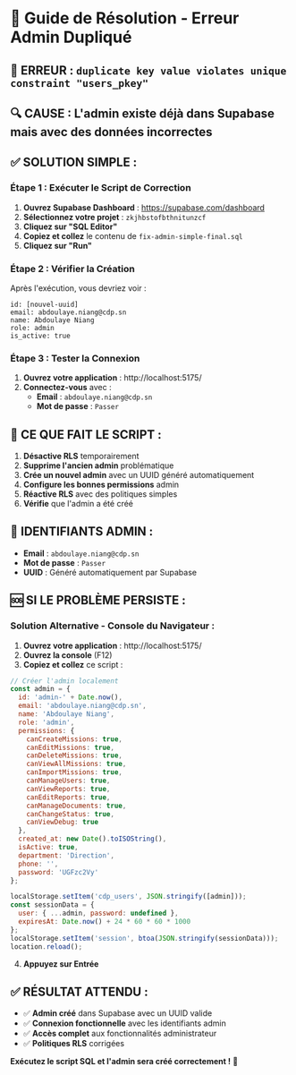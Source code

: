 # 🔧 Guide de Résolution - Erreur Admin Dupliqué

## 🚨 **ERREUR :** `duplicate key value violates unique constraint "users_pkey"`

## 🔍 **CAUSE :** L'admin existe déjà dans Supabase mais avec des données incorrectes

## ✅ **SOLUTION SIMPLE :**

### **Étape 1 : Exécuter le Script de Correction**

1. **Ouvrez Supabase Dashboard** : https://supabase.com/dashboard
2. **Sélectionnez votre projet** : `zkjhbstofbthnitunzcf`
3. **Cliquez sur "SQL Editor"**
4. **Copiez et collez** le contenu de `fix-admin-simple-final.sql`
5. **Cliquez sur "Run"**

### **Étape 2 : Vérifier la Création**

Après l'exécution, vous devriez voir :
```
id: [nouvel-uuid]
email: abdoulaye.niang@cdp.sn
name: Abdoulaye Niang
role: admin
is_active: true
```

### **Étape 3 : Tester la Connexion**

1. **Ouvrez votre application** : http://localhost:5175/
2. **Connectez-vous** avec :
   - **Email** : `abdoulaye.niang@cdp.sn`
   - **Mot de passe** : `Passer`

## 🔧 **CE QUE FAIT LE SCRIPT :**

1. **Désactive RLS** temporairement
2. **Supprime l'ancien admin** problématique
3. **Crée un nouvel admin** avec un UUID généré automatiquement
4. **Configure les bonnes permissions** admin
5. **Réactive RLS** avec des politiques simples
6. **Vérifie** que l'admin a été créé

## 🎯 **IDENTIFIANTS ADMIN :**

- **Email** : `abdoulaye.niang@cdp.sn`
- **Mot de passe** : `Passer`
- **UUID** : Généré automatiquement par Supabase

## 🆘 **SI LE PROBLÈME PERSISTE :**

### **Solution Alternative - Console du Navigateur :**

1. **Ouvrez votre application** : http://localhost:5175/
2. **Ouvrez la console** (F12)
3. **Copiez et collez** ce script :

```javascript
// Créer l'admin localement
const admin = {
  id: 'admin-' + Date.now(),
  email: 'abdoulaye.niang@cdp.sn',
  name: 'Abdoulaye Niang',
  role: 'admin',
  permissions: {
    canCreateMissions: true,
    canEditMissions: true,
    canDeleteMissions: true,
    canViewAllMissions: true,
    canImportMissions: true,
    canManageUsers: true,
    canViewReports: true,
    canEditReports: true,
    canManageDocuments: true,
    canChangeStatus: true,
    canViewDebug: true
  },
  created_at: new Date().toISOString(),
  isActive: true,
  department: 'Direction',
  phone: '',
  password: 'UGFzc2Vy'
};

localStorage.setItem('cdp_users', JSON.stringify([admin]));
const sessionData = {
  user: { ...admin, password: undefined },
  expiresAt: Date.now() + 24 * 60 * 60 * 1000
};
localStorage.setItem('session', btoa(JSON.stringify(sessionData)));
location.reload();
```

4. **Appuyez sur Entrée**

## ✅ **RÉSULTAT ATTENDU :**

- ✅ **Admin créé** dans Supabase avec un UUID valide
- ✅ **Connexion fonctionnelle** avec les identifiants admin
- ✅ **Accès complet** aux fonctionnalités administrateur
- ✅ **Politiques RLS** corrigées

**Exécutez le script SQL et l'admin sera créé correctement !** 🎉
